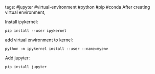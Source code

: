 
tags: #jupyter #virtual-environment #python #pip #conda
After creating virtual environment,

Install ipykernel:

```terminal
pip install --user ipykernel
```

add virtual environment to kernel:

```terminal
python -m ipykernel install --user --name=myenv
```

Add jupyter:

```terminal
pip install jupyter
```
